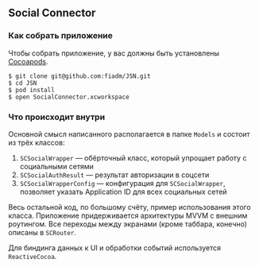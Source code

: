 ## Social Connector

### Как собрать приложение
Чтобы собрать приложение, у вас должны быть установлены [Cocoapods](https://cocoapods.org).

```
$ git clone git@github.com:fiadm/JSN.git
$ cd JSN 
$ pod install
$ open SocialConnector.xcworkspace
``` 

### Что происходит внутри
Основной смысл написанного располагается в папке `Models` и состоит из трёх классов:

1. `SCSocialWrapper` — обёрточный класс, который упрощает работу с социальными сетями
2. `SCSocialAuthResult` — результат авторизации в соцсети
3. `SCSocialWrapperConfig` — конфигурация для `SCSocialWrapper`, позволяет указать Application ID для
всех социальных сетей

Весь остальной код, по большому счёту, пример использования этого класса. Приложение придерживается
архитектуры MVVM с внешним роутингом. Все переходы между экранами (кроме таббара, конечно) описаны в 
`SCRouter`. 

Для биндинга данных к UI и обработки событий используется `ReactiveCocoa`.
